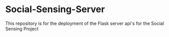 # Social-Sensing-Server
This repository is for the deployment of the Flask server api's for the Social Sensing Project
